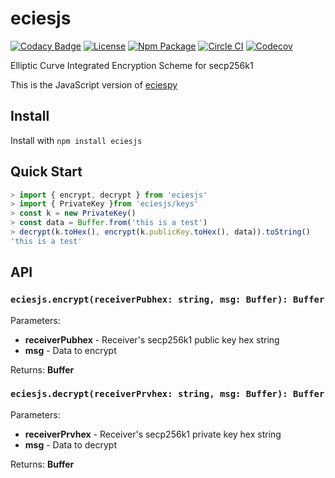 # eciesjs

[![Codacy Badge](https://api.codacy.com/project/badge/Grade/3f8cbc3beb094cff82c1abebbc758003)](https://app.codacy.com/app/kigawas/eciesjs?utm_source=github.com&utm_medium=referral&utm_content=kigawas/eciesjs&utm_campaign=Badge_Grade_Dashboard)
[![License](https://img.shields.io/github/license/kigawas/eciesjs.svg)](https://github.com/kigawas/eciesjs)
[![Npm Package](https://img.shields.io/npm/v/eciesjs.svg)](https://www.npmjs.com/package/eciesjs)
[![Circle CI](https://img.shields.io/circleci/project/kigawas/eciesjs/master.svg)](https://circleci.com/gh/kigawas/eciesjs)
[![Codecov](https://img.shields.io/codecov/c/github/kigawas/eciesjs.svg)](https://codecov.io/gh/kigawas/eciesjs)

Elliptic Curve Integrated Encryption Scheme for secp256k1

This is the JavaScript version of [eciespy](https://github.com/kigawas/eciespy)

## Install

Install with `npm install eciesjs`

## Quick Start

```typescript
> import { encrypt, decrypt } from 'eciesjs'
> import { PrivateKey }from 'eciesjs/keys'
> const k = new PrivateKey()
> const data = Buffer.from('this is a test')
> decrypt(k.toHex(), encrypt(k.publicKey.toHex(), data)).toString()
'this is a test'
```

## API

### `eciesjs.encrypt(receiverPubhex: string, msg: Buffer): Buffer`

Parameters:

-   **receiverPubhex** - Receiver's secp256k1 public key hex string
-   **msg** - Data to encrypt

Returns:  **Buffer**

### `eciesjs.decrypt(receiverPrvhex: string, msg: Buffer): Buffer`

Parameters:

-   **receiverPrvhex** - Receiver's secp256k1 private key hex string
-   **msg** - Data to decrypt

Returns:  **Buffer**
